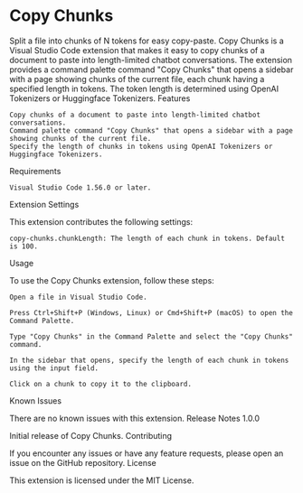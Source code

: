 # Copy Chunks

Split a file into chunks of N tokens for easy copy-paste.
Copy Chunks is a Visual Studio Code extension that makes it easy to copy chunks of a document to paste into length-limited chatbot conversations. The extension provides a command palette command "Copy Chunks" that opens a sidebar with a page showing chunks of the current file, each chunk having a specified length in tokens. The token length is determined using OpenAI Tokenizers or Huggingface Tokenizers.
Features

    Copy chunks of a document to paste into length-limited chatbot conversations.
    Command palette command "Copy Chunks" that opens a sidebar with a page showing chunks of the current file.
    Specify the length of chunks in tokens using OpenAI Tokenizers or Huggingface Tokenizers.

Requirements

    Visual Studio Code 1.56.0 or later.

Extension Settings

This extension contributes the following settings:

    copy-chunks.chunkLength: The length of each chunk in tokens. Default is 100.

Usage

To use the Copy Chunks extension, follow these steps:

    Open a file in Visual Studio Code.

    Press Ctrl+Shift+P (Windows, Linux) or Cmd+Shift+P (macOS) to open the Command Palette.

    Type "Copy Chunks" in the Command Palette and select the "Copy Chunks" command.

    In the sidebar that opens, specify the length of each chunk in tokens using the input field.

    Click on a chunk to copy it to the clipboard.

Known Issues

There are no known issues with this extension.
Release Notes
1.0.0

Initial release of Copy Chunks.
Contributing

If you encounter any issues or have any feature requests, please open an issue on the GitHub repository.
License

This extension is licensed under the MIT License.